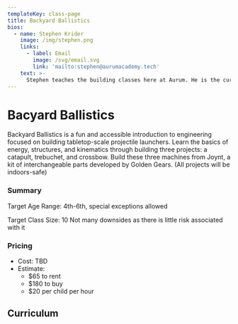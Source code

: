 ```yaml
---
templateKey: class-page
title: Backyard Ballistics
bios:
  - name: Stephen Krider
    image: /img/stephen.png
    links:
      - label: Email 
        image: /svg/email.svg
        link: 'mailto:stephen@aurumacademy.tech'
    text: >-
      Stephen teaches the building classes here at Aurum. He is the current captain and lead engineer of Golden Gears. His favorite thing to do is designing and building things, as well as teaching others. He will be attending the University of California - Berkeley this fall to study Mechanical Engineering and Business Administration.
---
```


# Bacyard Ballistics
Backyard Ballistics is a fun and accessible introduction to engineering focused on building tabletop-scale projectile launchers. Learn the basics of energy, structures, and kinematics through building three projects: a catapult, trebuchet, and crossbow. Build these three machines from Joynt, a kit of interchangeable parts developed by Golden Gears. (All projects will be indoors-safe)

### Summary
Target Age Range: 4th-6th, special exceptions allowed

Target Class Size: 10 Not many downsides as there is little risk associated with it

### Pricing
* Cost: TBD
* Estimate:
  * $65 to rent
  * $180 to buy
  * $20 per child per hour

## Curriculum

